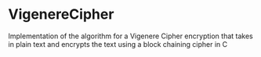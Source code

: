# VigenereCipher
Implementation of the algorithm for a Vigenere Cipher encryption that takes in plain text and encrypts the text using a block chaining cipher in C

